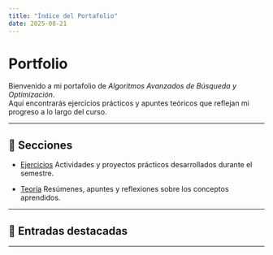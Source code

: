 ```yaml
---
title: "Índice del Portafolio"
date: 2025-08-21
---
```


# Portfolio

Bienvenido a mi portafolio de *Algoritmos Avanzados de Búsqueda y Optimización*.  
Aquí encontrarás ejercicios prácticos y apuntes teóricos que reflejan mi progreso a lo largo del curso.

---

## 📂 Secciones

- [Ejercicios](ejercicios/index.md) Actividades y proyectos prácticos desarrollados durante el semestre.

- [Teoría](teoria/index.md) Resúmenes, apuntes y reflexiones sobre los conceptos aprendidos.

---

## 📝 Entradas destacadas


---
